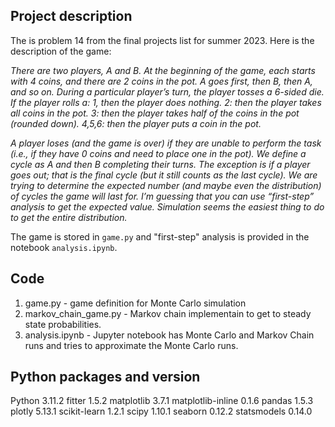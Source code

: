 ## Project description
The is problem 14 from the final projects list for summer 2023. Here is the description of the game:

*There are two players, A and B. At the beginning of the game, each starts with 4 coins, and there are 2 coins in the pot. A goes first, then B, then A, and so on. During a particular player’s turn, the player tosses a 6-sided die. If the player rolls a:
1, then the player does nothing.
2: then the player takes all coins in the pot.
3: then the player takes half of the coins in the pot (rounded down).
4,5,6: then the player puts a coin in the pot.*

*A player loses (and the game is over) if they are unable to perform the task (i.e., if they have 0 coins and need to place one in the pot). We define a cycle as A and then B completing their turns. The exception is if a player goes out; that is the final cycle (but it still counts as the last cycle). We are trying to determine the expected number (and maybe even the distribution) of cycles the game will last for. I’m guessing that you can use “first-step” analysis to get the expected value. Simulation seems the easiest thing to do to get the entire distribution.*


The game is stored in `game.py` and "first-step" analysis is provided in the notebook `analysis.ipynb`.

## Code 
1. game.py - game definition for Monte Carlo simulation
2. markov_chain_game.py - Markov chain implementain to get to steady state probabilities.
3. analysis.ipynb - Jupyter notebook has Monte Carlo and Markov Chain runs and tries to approximate the Monte Carlo runs.


## Python packages and version
Python              3.11.2
fitter              1.5.2
matplotlib          3.7.1
matplotlib-inline   0.1.6
pandas              1.5.3
plotly              5.13.1
scikit-learn        1.2.1
scipy               1.10.1
seaborn             0.12.2
statsmodels         0.14.0
